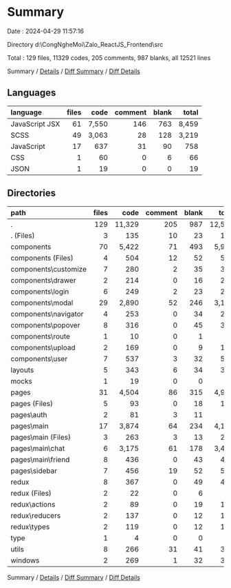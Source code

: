 # Summary

Date : 2024-04-29 11:57:16

Directory d:\\CongNgheMoi\\Zalo_ReactJS_Frontend\\src

Total : 129 files,  11329 codes, 205 comments, 987 blanks, all 12521 lines

Summary / [Details](details.md) / [Diff Summary](diff.md) / [Diff Details](diff-details.md)

## Languages
| language | files | code | comment | blank | total |
| :--- | ---: | ---: | ---: | ---: | ---: |
| JavaScript JSX | 61 | 7,550 | 146 | 763 | 8,459 |
| SCSS | 49 | 3,063 | 28 | 128 | 3,219 |
| JavaScript | 17 | 637 | 31 | 90 | 758 |
| CSS | 1 | 60 | 0 | 6 | 66 |
| JSON | 1 | 19 | 0 | 0 | 19 |

## Directories
| path | files | code | comment | blank | total |
| :--- | ---: | ---: | ---: | ---: | ---: |
| . | 129 | 11,329 | 205 | 987 | 12,521 |
| . (Files) | 3 | 135 | 10 | 23 | 168 |
| components | 70 | 5,422 | 71 | 493 | 5,986 |
| components (Files) | 4 | 504 | 12 | 52 | 568 |
| components\\customize | 7 | 280 | 2 | 35 | 317 |
| components\\drawer | 2 | 214 | 0 | 16 | 230 |
| components\\login | 6 | 249 | 2 | 23 | 274 |
| components\\modal | 29 | 2,890 | 52 | 246 | 3,188 |
| components\\navigator | 4 | 253 | 0 | 34 | 287 |
| components\\popover | 8 | 316 | 0 | 45 | 361 |
| components\\route | 1 | 10 | 0 | 1 | 11 |
| components\\upload | 2 | 169 | 0 | 9 | 178 |
| components\\user | 7 | 537 | 3 | 32 | 572 |
| layouts | 5 | 343 | 6 | 34 | 383 |
| mocks | 1 | 19 | 0 | 0 | 19 |
| pages | 31 | 4,504 | 86 | 315 | 4,905 |
| pages (Files) | 5 | 93 | 0 | 18 | 111 |
| pages\\auth | 2 | 81 | 3 | 11 | 95 |
| pages\\main | 17 | 3,874 | 64 | 234 | 4,172 |
| pages\\main (Files) | 3 | 263 | 3 | 13 | 279 |
| pages\\main\\chat | 6 | 3,175 | 61 | 178 | 3,414 |
| pages\\main\\friend | 8 | 436 | 0 | 43 | 479 |
| pages\\sidebar | 7 | 456 | 19 | 52 | 527 |
| redux | 8 | 367 | 0 | 49 | 416 |
| redux (Files) | 2 | 22 | 0 | 6 | 28 |
| redux\\actions | 2 | 89 | 0 | 19 | 108 |
| redux\\reducers | 2 | 137 | 0 | 12 | 149 |
| redux\\types | 2 | 119 | 0 | 12 | 131 |
| type | 1 | 4 | 0 | 0 | 4 |
| utils | 8 | 266 | 31 | 41 | 338 |
| windows | 2 | 269 | 1 | 32 | 302 |

Summary / [Details](details.md) / [Diff Summary](diff.md) / [Diff Details](diff-details.md)